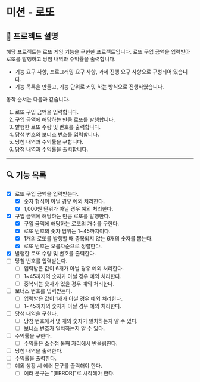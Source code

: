 # 미션 - 로또

## 🚀 프로젝트 설명

해당 프로젝트는 로또 게임 기능을 구현한 프로젝트입니다.
로또 구입 금액을 입력받아 로또를 발행하고 당첨 내역과 수익률을 출력합니다.

- 기능 요구 사항, 프로그래밍 요구 사항, 과제 진행 요구 사항으로 구성되어 있습니다.
- 기능 목록을 만들고, 기능 단위로 커밋 하는 방식으로 진행하였습니다.

동작 순서는 다음과 같습니다.
1. 로또 구입 금액을 입력합니다.
2. 구입 금액에 해당하는 만큼 로또를 발행합니다.
3. 발행한 로또 수량 및 번호를 출력합니다.
4. 당첨 번호와 보너스 번호를 입력합니다.
5. 당첨 내역과 수익률을 구합니다.
6. 당첨 내역과 수익률을 출력합니다.

---

## 🔍 기능 목록

- [x] 로또 구입 금액을 입력받는다.
    - [x] 숫자 형식이 아닐 경우 예외 처리한다. 
    - [x] 1,000원 단위가 아닐 경우 예외 처리한다.
- [x] 구입 금액에 해당하는 만큼 로또를 발행한다.
    - [x] 구입 금액에 해당하는 로또의 개수를 구한다.
    - [x] 로또 번호의 숫자 범위는 1~45까지이다.
    - [x] 1개의 로또를 발행할 때 중복되지 않는 6개의 숫자를 뽑는다.
    - [x] 로또 번호는 오름차순으로 정렬한다.
- [x] 발행한 로또 수량 및 번호를 출력한다.
- [ ] 당첨 번호를 입력받는다.
    - [ ] 입력받은 값이 6개가 아닐 경우 예외 처리한다.
    - [ ] 1~45까지의 숫자가 아닐 경우 예외 처리한다.
    - [ ] 중복되는 숫자가 있을 경우 예외 처리한다.
- [ ] 보너스 번호를 입력받는다.
    - [ ] 입력받은 값이 1개가 아닐 경우 예외 처리한다.
    - [ ] 1~45까지의 숫자가 아닐 경우 예외 처리한다.
- [ ] 당첨 내역을 구한다.
    - [ ] 당첨 번호에서 몇 개의 숫자가 일치하는지 알 수 있다.
    - [ ] 보너스 번호가 일치하는지 알 수 있다.
- [ ] 수익률을 구한다.
    - [ ] 수익률은 소수점 둘째 자리에서 반올림한다.
- [ ] 당첨 내역을 출력한다.
- [ ] 수익률을 출력한다.
- [ ] 예외 상황 시 에러 문구를 출력해야 한다.
    - [ ] 에러 문구는 "[ERROR]"로 시작해야 한다.
